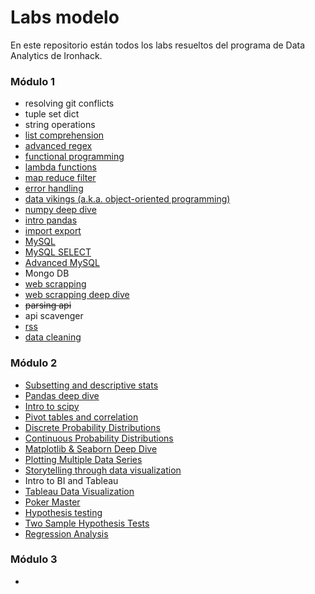# Labs modelo

En este repositorio están todos los labs resueltos del programa de Data Analytics de Ironhack.

### Módulo 1

- resolving git conflicts
- tuple set dict
- string operations
- [list comprehension](https://github.com/FranciscoGalan/labs_modelo_ironhack_data/blob/main/lab-list-comprenhensions/main.ipynb)
- [advanced regex](https://github.com/FranciscoGalan/labs_modelo_ironhack_data/blob/main/lab-advanced-regex/main.ipynb)
- [functional programming](https://github.com/FranciscoGalan/labs_modelo_ironhack_data/tree/main/lab-functional-programming)
- [lambda functions](https://github.com/FranciscoGalan/labs_modelo_ironhack_data/tree/main/lab-lambda-functions)
- [map reduce filter](https://github.com/FranciscoGalan/labs_modelo_ironhack_data/tree/main/lab-map-reduce-filter)
- [error handling](https://github.com/FranciscoGalan/labs_modelo_ironhack_data/tree/main/lab-error-handling)
- [data vikings (a.k.a. object-oriented programming)](https://github.com/FranciscoGalan/labs_modelo_ironhack_data/tree/main/lab-data-vikings)
- [numpy deep dive](https://github.com/FranciscoGalan/labs_modelo_ironhack_data/tree/main/lab-numpy-deep-dive)
- [intro pandas](https://github.com/FranciscoGalan/labs_modelo_ironhack_data/tree/main/lab-intro-pandas)
- [import export](https://github.com/FranciscoGalan/labs_modelo_ironhack_data/tree/main/lab-import-export)
- [MySQL](https://github.com/FranciscoGalan/labs_modelo_ironhack_data/tree/main/lab-mysql)
- [MySQL SELECT](https://github.com/FranciscoGalan/labs_modelo_ironhack_data/tree/main/lab-mysql-select)
- [Advanced MySQL](https://github.com/FranciscoGalan/labs_modelo_ironhack_data/tree/main/lab-advanced-mysql)
- Mongo DB
- [web scrapping](https://github.com/FranciscoGalan/labs_modelo_ironhack_data/tree/main/lab-web-scrapping)
- [web scrapping deep dive](https://github.com/FranciscoGalan/labs_modelo_ironhack_data/tree/main/lab-web-scrapping-deep-dive)
- ~~parsing api~~
- api scavenger
- [rss](https://github.com/FranciscoGalan/labs_modelo_ironhack_data/tree/main/lab-rss)
- [data cleaning](https://github.com/FranciscoGalan/labs_modelo_ironhack_data/tree/main/lab-data-cleaning)

### Módulo 2

- [Subsetting and descriptive stats](https://github.com/FranciscoGalan/labs_modelo_ironhack_data/tree/main/lab-subsetting-and-descriptive-stats)
- [Pandas deep dive](https://github.com/FranciscoGalan/labs_modelo_ironhack_data/tree/main/lab-pandas-deep-dive)
- [Intro to scipy](https://github.com/FranciscoGalan/labs_modelo_ironhack_data/tree/main/lab-intro-to-scipy)
- [Pivot tables and correlation](https://github.com/FranciscoGalan/labs_modelo_ironhack_data/tree/main/lab-pivot-table-and-correlation)
- [Discrete Probability Distributions](https://github.com/FranciscoGalan/labs_modelo_ironhack_data/tree/main/lab-discrete-probability-distribution-)
- [Continuous Probability Distributions](https://github.com/FranciscoGalan/labs_modelo_ironhack_data/tree/main/lab-continuous-probability-distribution)
- [Matplotlib & Seaborn Deep Dive](https://github.com/FranciscoGalan/labs_modelo_ironhack_data/tree/main/lab-matplotlib-seaborn)
- [Plotting Multiple Data Series](https://github.com/FranciscoGalan/labs_modelo_ironhack_data/tree/main/lab-plotting-multiple-data-series)
- [Storytelling through data visualization](https://github.com/FranciscoGalan/labs_modelo_ironhack_data/tree/main/lab-storytelling-data-visualization)
- Intro to BI and Tableau
- [Tableau Data Visualization](https://github.com/FranciscoGalan/labs_modelo_ironhack_data/tree/main/lab-tableau-data-visualization)
- [Poker Master](https://github.com/FranciscoGalan/labs_modelo_ironhack_data/tree/main/-lab-poker-master)
- [Hypothesis testing](https://github.com/NayelySaldivar/labs_modelo_ironhack_data/tree/main/lab-hypothesis-testing)
- [Two Sample Hypothesis Tests](https://github.com/FranciscoGalan/labs_modelo_ironhack_data/tree/main/lab-two-sample-hypothesis-tests)
- [Regression Analysis](https://github.com/FranciscoGalan/labs_modelo_ironhack_data/tree/main/-lab-regression-analysis)

### Módulo 3

- 




